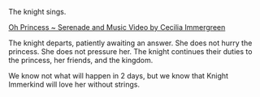 <!-- title: A Knights Love -->

The knight sings.

[Oh Princess ~ Serenade and Music Video by Cecilia Immergreen](#embed:https://www.youtube.com/live/I75IWfMGVgM?t=7144)

The knight departs, patiently awaiting an answer. She does not hurry the princess. She does not pressure her. The knight continues their duties to the princess, her friends, and the kingdom.

We know not what will happen in 2 days, but we know that Knight Immerkind will love her without strings.